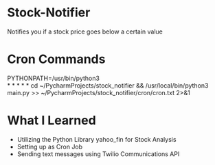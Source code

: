 # Stock-Notifier
Notifies you if a stock price goes below a certain value

# Cron Commands
PYTHONPATH=/usr/bin/python3\
\* \* \* \* \* cd ~/PycharmProjects/stock_notifier && /usr/local/bin/python3 main.py >> ~/PycharmProjects/stock_notifier/cron/cron.txt 2>&1

# What I Learned
 * Utilizing the Python Library yahoo_fin for Stock Analysis
 * Setting up as Cron Job
 * Sending text messages using Twilio Communications API

